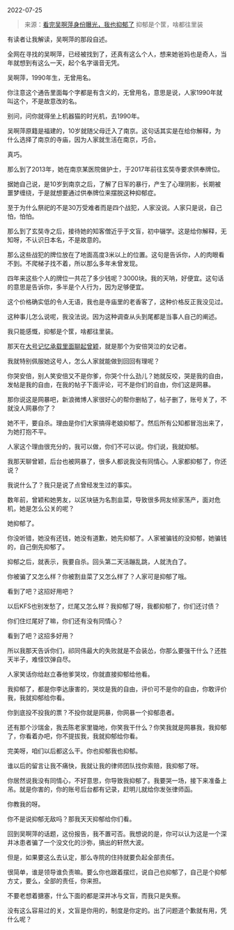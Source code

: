 2022-07-25

> 来源：[看完吴啊萍身份曝光，我也抑郁了](http://mp.weixin.qq.com/s?__biz=MzU3NDc5Nzc0NQ==&mid=2247519141&idx=1&sn=551426094f223ac5ed6183b5db18076e&chksm=fd2e297bca59a06df5ad92f80464b1dcccabe42ed03836987fa47490b45c73d840ebf1ea129e&scene=27#wechat_redirect)
> 抑郁是个筐，啥都往里装

有读者让我解读，吴啊萍的那段自述。

  

全网在寻找的吴啊萍，已经被找到了，还真有这么个人，想来她爸妈也是奇人，当年就想到有这么一天，起个名字谐音无凭。

  

吴啊萍，1990年生，无曾用名。

  

你注意这个通告里面每个字都是有含义的，无曾用名，意思是说，人家1990年就叫这个，不是故意改的名。  

  

别问，问你就得坐上机器猫的时光机，去1990年。  

  

吴啊萍原籍是福建的，10岁就随父母迁入了南京。这句话其实是在给你解释，为什么选择了南京的寺庙，因为人家就生活在南京，巧合。

  

真巧。  

  

那么到了2013年，她在南京某医院做护士，于2017年前往玄奘寺要求供奉牌位。  

  

据她自己说，是10岁到南京之后，了解了日军的暴行，产生了心理阴影，长期被噩梦缠绕，于是就想要通过供奉牌位来摆脱这种抑郁症。  

  

至于为什么祭祀的不是30万受难者而是四个战犯，人家没说。人家只是说，自己怕，怕怕。  

  

那么到了玄奘寺之后，接待她的知客僧近乎于文盲，初中辍学。这是给你解释，无知呀，不认识日本名，不是故意的。  

  

那么这些战犯的牌位放在了地面高度3米以上的位置。这句是告诉你，人的肉眼看不到。不爬梯子找不着，所以那么多年未曾发现。  

  

四年来这些个人的牌位一共花了多少钱呢？3000块。我的天呐，好便宜。这句话的意思是告诉你，多半是个人行为，因为足够便宜。  

  

这个价格确实低的令人无语，我也是寺庙里的老香客了，这种价格反正我没见过。  

  

这种事儿怎么说呢，我没法说。因为这种调查从头到尾都是当事人自己的阐述。  

  

我只能感慨，抑郁是个筐，啥都往里装。  

  

那天在[大号记忆承载里面聊起曾颖](http://mp.weixin.qq.com/s?__biz=MzU0MjYwNDU2Mw==&mid=2247507175&idx=1&sn=aafcc43864c9f716c7fe0e0e73d8b16c&chksm=fb1ab09bcc6d398da0418e4e3f659e97b681ac11e5e5cb9112b272dd3f955ab914352e04fdec&scene=21#wechat_redirect)，就是那个为安倍哭泣的女记者。  

  

我就特别佩服她这号人，怎么人家就能做到回回有理呢？  

  

你哭安倍，别人笑安倍又不是你爹，你哭个什么劲儿？她就反咬，哭是我的自由，发帖是我的自由，在我的帖子下面评论，可不是你们的自由，你们这是网暴。  

  

那你说这是网暴吧，新浪微博人家很好心的帮你删帖了，帖子删了，账号关了，不就没人网暴你了？  

  

她不干，要自杀。理由是你们大家搞得老娘抑郁了。然后所有公知都冒泡出来了，为她打抱不平。

  

人家这个理由很充分的，我可以做，你们不可以说。你们说，我就抑郁。  

  

我那天聊曾颖，后台也被网暴了，很多人都说我没有同情心。人家都抑郁了，你还说？

  

我说什么了？我只是说了点曾经发生过的事实。  

  

数年前，曾颖和她男友，以区块链为名割韭菜，导致很多网友倾家荡产，面对危机，她是怎么公关的呢？

  

她抑郁了。

  

你没听错，她没有还钱，她没有道歉，她先抑郁了。人家被骗钱的没抑郁，她骗钱的，自己倒先抑郁了。  

  

抑郁之后，就表示，我要自杀。回头第二天活蹦乱跳，人就洗白了。  

  

你被骗了又怎么样？你被割韭菜了又怎么样了？人家可是抑郁了哦。  

  

看到了吧？这招好用吧？  

  

以后KFS也别发愁了，烂尾又怎么样？我抑郁了呀，我都抑郁了，你们还讨债？  

  

你们住烂尾好了嘛，你们还有没有同情心？  

  

看到了吧？这招多好用？  

  

所以我那天告诉你们，祁同伟最大的失败就是不会装怂，你那么要强干什么？还胜天半子，难怪饮弹自尽。  

  

人家笑话你给赵立春他爹哭坟，你就直接抑郁给他看。  

  

我抑郁了，都是你李达康害的，哭坟是我的自由，评价可不是你的自由，你敢评价我，我就抑郁给你看。  

  

你到底投不投我的票？不投你就是网暴，你网暴一个抑郁患者。

  

还有那个沙瑞金，我去陈老家里锄地，你笑我干什么？你笑我就是网暴我，我抑郁了，你看着办吧，你不提拔我，我就抑郁给你看。  

  

完美呀，咱们以后都这么干。你也抑郁我也抑郁。  

  

谁以后的留言让我不痛快，我就让我的律师团队找你索赔，我抑郁了呀。  

  

你居然说我没有同情心，不好意思，你导致我抑郁了。我要哭一场，接下来准备上吊。就是你害的，你的账号后台都有记录，赶明儿就给你发张律师函。  

  

你教我的呀。  

  

你不是说抑郁无敌吗？那我天天抑郁给你们看。  

  

回到吴啊萍的话题，这份报告，我不置可否。我想说的是，你可以认为这是一个深井冰患者骗了一个没文化的沙弥，搞出的轩然大波。

  

但是，如果要这么去认定，那么寺院的住持就要负起全部责任。  

  

很简单，谁是领导谁负责嘛。要么你也跟着摆烂，说自己也抑郁了，自己是个抑郁方丈，要么，全部的责任，你来担。  

  

不要老想着搪塞，什么下面的都是深井冰与文盲，而我只是失察。  

  

没有这么容易过的关，文盲是你用的，制度是你定的。出了问题道个歉就有用，凭什么呢？

